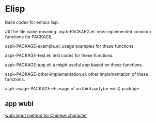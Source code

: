 # Elisp
Base codes for emacs lisp.

##The file name meaning:
aspk-PACKAEG.el: new implemented common functions for PACKAGE

aspk-PACKAGE-example.el: usage examples for these functions.

aspk-PACKAGE-test.el: test codes for these functions.

aspk-PACKAGE-app.el: a might useful app based on these functions.

aspk-PACKAGE-other-implementation.el: other implementation of these functions.

aspk-usage-PACKAGE.el: usage of an third party(or exist) package.

## app wubi
[wubi input method for Chinese character](/aspk-app-wubi.org)